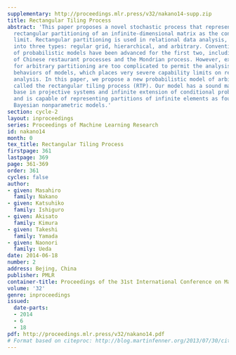 ```yaml
---
supplementary: http://proceedings.mlr.press/v32/nakano14-supp.zip
title: Rectangular Tiling Process
abstract: 'This paper proposes a novel stochastic process that represents the arbitrary
  rectangular partitioning of an infinite-dimensional matrix as the conditional projective
  limit. Rectangular partitioning is used in relational data analysis, and is classified
  into three types: regular grid, hierarchical, and arbitrary. Conventionally, a variety
  of probabilistic models have been advanced for the first two, including the product
  of Chinese restaurant processes and the Mondrian process. However, existing models
  for arbitrary partitioning are too complicated to permit the analysis of the statistical
  behaviors of models, which places very severe capability limits on relational data
  analysis. In this paper, we propose a new probabilistic model of arbitrary partitioning
  called the rectangular tiling process (RTP). Our model has a sound mathematical
  base in projective systems and infinite extension of conditional probabilities,
  and is capable of representing partitions of infinite elements as found in ordinary
  Bayesian nonparametric models.'
section: cycle-2
layout: inproceedings
series: Proceedings of Machine Learning Research
id: nakano14
month: 0
tex_title: Rectangular Tiling Process
firstpage: 361
lastpage: 369
page: 361-369
order: 361
cycles: false
author:
- given: Masahiro
  family: Nakano
- given: Katsuhiko
  family: Ishiguro
- given: Akisato
  family: Kimura
- given: Takeshi
  family: Yamada
- given: Naonori
  family: Ueda
date: 2014-06-18
number: 2
address: Bejing, China
publisher: PMLR
container-title: Proceedings of the 31st International Conference on Machine Learning
volume: '32'
genre: inproceedings
issued:
  date-parts:
  - 2014
  - 6
  - 18
pdf: http://proceedings.mlr.press/v32/nakano14.pdf
# Format based on citeproc: http://blog.martinfenner.org/2013/07/30/citeproc-yaml-for-bibliographies/
---
```

